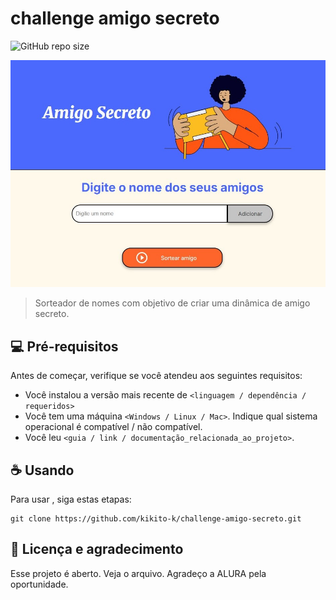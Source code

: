 # challenge amigo secreto

![GitHub repo size](https://img.shields.io/github/repo-size/kikito-k/challenge-amigo-secreto?style=for-the-badge)

<img src="./jogo.jpg" alt="Exemplo imagem">

> Sorteador de nomes com objetivo de criar uma dinâmica de amigo secreto.

## 💻 Pré-requisitos

Antes de começar, verifique se você atendeu aos seguintes requisitos:

- Você instalou a versão mais recente de `<linguagem / dependência / requeridos>`
- Você tem uma máquina `<Windows / Linux / Mac>`. Indique qual sistema operacional é compatível / não compatível.
- Você leu `<guia / link / documentação_relacionada_ao_projeto>`.

## ☕ Usando <challenge amigo secreto>

Para usar <challenge amigo secreto>, siga estas etapas:

```
git clone https://github.com/kikito-k/challenge-amigo-secreto.git
```

## 📝 Licença e agradecimento

Esse projeto é aberto. Veja o arquivo. Agradeço a ALURA pela oportunidade.
